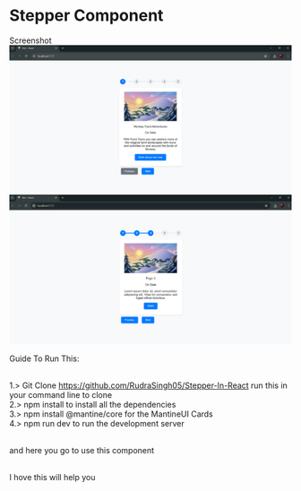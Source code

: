 # Stepper Component

Screenshot
<img src='/public/Page1.png'>
<img src='/public/Page2.png'>

Guide To Run This:<br><br>

1.> Git Clone https://github.com/RudraSingh05/Stepper-In-React run this in your command line to clone<br>
2.> npm install to install all the dependencies<br>
3.> npm install @mantine/core for the MantineUI Cards<br>
4.> npm run dev to run the development server<br><br>


and here you go to use this component<br><br>


I hove this will help you